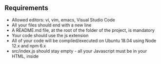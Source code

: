 ## Requirements

* Allowed editors: vi, vim, emacs, Visual Studio Code
* All your files should end with a new line
* A README.md file, at the root of the folder of the project, is mandatory
* Your code should use the js extension
* All of your code will be compiled/executed on Ubuntu 18.04 using Node 12.x and npm 6.x
* src/index.js should stay empty - all your Javascript must be in your HTML, inside <script> tag
